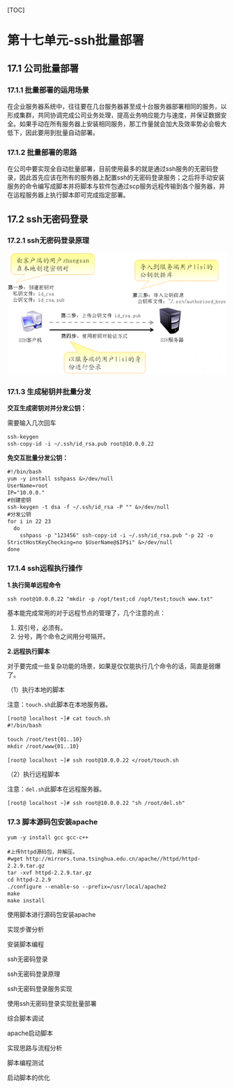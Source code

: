 [TOC]







# 第十七单元-ssh批量部署



## 17.1 公司批量部署

### 17.1.1 批量部署的运用场景

在企业服务器系统中，往往要在几台服务器甚至成十台服务器部署相同的服务，以形成集群，共同协调完成公司业务处理，提高业务响应能力与速度，并保证数据安全。如果手动在所有服务器上安装相同服务，那工作量就会加大及效率势必会极大低下，因此要用到批量自动部署。



### 17.1.2 批量部署的思路

在公司中要实现全自动批量部署，目前使用最多的就是通过ssh服务的无密码登录，因此首先应该在所有的服务器上配置ssh的无密码登录服务；之后将手动安装服务的命令编写成脚本并将脚本与软件包通过scp服务远程传输到各个服务器，并在运程服务器上执行脚本即可完成指定部署。



## 17.2 ssh无密码登录



### 17.2.1 ssh无密码登录原理



![1571750862335](assets/1571750862335.png)



### 17.1.3 生成秘钥并批量分发

**交互生成密钥对并分发公钥：**

需要输入几次回车

```shell
ssh-keygen
ssh-copy-id -i ~/.ssh/id_rsa.pub root@10.0.0.22
```



**免交互批量分发公钥：**

```shell
#!/bin/bash
yum -y install sshpass &>/dev/null
UserName=root
IP="10.0.0."
#创建密钥
ssh-keygen -t dsa -f ~/.ssh/id_rsa -P "" &>/dev/null
#分发公钥
for i in 22 23
  do
    sshpass -p "123456" ssh-copy-id -i ~/.ssh/id_rsa.pub "-p 22 -o StrictHostKeyChecking=no $UserName@$IP$i" &>/dev/null
done
```



### 17.1.4 ssh远程执行操作

**1.执行简单远程命令**

```
ssh root@10.0.0.22 "mkdir -p /opt/test;cd /opt/test;touch www.txt"
```

基本能完成常用的对于远程节点的管理了，几个注意的点：

1. 双引号，必须有。
2. 分号，两个命令之间用分号隔开。



**2.远程执行脚本**

对于要完成一些复杂功能的场景，如果是仅仅能执行几个命令的话，简直是弱爆了。

（1）执行本地的脚本

注意：`touch.sh`此脚本在本地服务器。

```shell
[root@ localhost ~]# cat touch.sh
#!/bin/bash

touch /root/test{01..10}
mkdir /root/www{01..10}

[root@ localhost ~]# ssh root@10.0.0.22 </root/touch.sh
```

（2）执行远程脚本

注意：`del.sh`此脚本在远程服务器。

```
[root@ localhost ~]# ssh root@10.0.0.22 "sh /root/del.sh"
```





### 17.3 脚本源码包安装apache



```
yum -y install gcc gcc-c++

#上传httpd源码包，并解压。
#wget http://mirrors.tuna.tsinghua.edu.cn/apache//httpd/httpd-2.2.9.tar.gz
tar -xvf httpd-2.2.9.tar.gz
cd httpd-2.2.9
./configure --enable-so --prefix=/usr/local/apache2
make
make install
```



























使用脚本进行源码包安装apache

实现步骤分析

安装脚本编程

ssh无密码登录

ssh无密码登录原理

ssh无密码登录服务实现

使用ssh无密码登录实现批量部署

综合脚本调试

apache启动脚本

实现思路与流程分析

脚本编程测试

启动脚本的优化